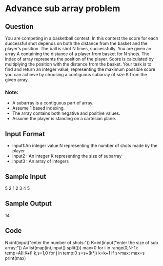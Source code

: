 # Advance sub array problem

## Question

You are competing in a basketball contest. In this contest the score for each successful shot 
depends on both the distance from the basket and the player's position. The ball is shot N 
times, successfully. You are given an array A containing the distance of a player from basket 
for N shots. The index of array represents the position of the player. Score is calculated by 
multiplying the position with the distance from the basket. 
Your task is to find and return an integer value, representing the maximum possible score 
you can achieve by choosing a contiguous subarray of size K from the given array. 

### Note:
* A subarray is a contiguous part of array. 
* Assume 1 based indexing. 
* The array contains both negative and positive values. 
* Assume the player is standing on a cartesian plane. 
## Input Format
- input1:An integer value N representing the number of shots made by the player 
- input2 : An integer K representing the size of subarray 
- input3 : An array of integers 
## Sample Input
5 
2 
1 2 3 4 5 
## Sample Output
14

## Code

N=int(input("enter the number of shots:"))
K=int(input("enter the size of sub array:"))
A=list(map(int,input().split()))
max=0
for i in range(0,N-1):         
    temp=A[i:K+i]
    k,s=1,0
    for j in temp:0
        s=s+(k*j)
        k=k+1
    if s>max:
        max=s
print(max) 

